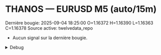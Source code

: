 # THANOS — EURUSD M5 (auto/15m)
Dernière bougie: 2025-09-04 18:25:00  O=1.16372  H=1.16390  L=1.16363  C=1.16378
Source active: twelvedata_repo

- Aucun signal sur la dernière bougie.

<details><summary>Debug</summary>

- TD_API_KEY manquant.

</details>